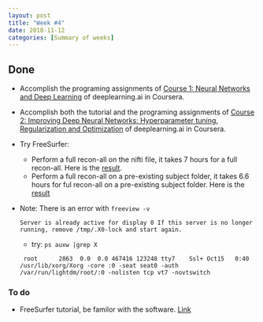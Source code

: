 ```yaml
---
layout: post
title: "Week #4"
date: 2018-11-12
categories: [Summary of weeks]
---
```


## Done
* Accomplish the programing assignments of [Course 1: Neural Networks and Deep Learning](https://www.coursera.org/learn/neural-networks-deep-learning?specialization=deep-learning) of deeplearning.ai in Coursera.
* Accomplish both the tutorial and the programing assignments of  [Course 2: Improving Deep Neural Networks: Hyperparameter tuning, Regularization and Optimization](https://www.coursera.org/learn/deep-neural-network/home/welcome) of deeplearning.ai in Coursera.
* Try FreeSurfer:
  * Perform a full recon-all on the nifti file, it takes 7 hours for a full recon-all. Here is the [result](/assets/first_example.png).
  * Perform a full recon-all on a pre-existing subject folder, it takes 6.6 hours for ful recon-all on a pre-existing subject folder. Here is the [result](/assets/second_example.png)

* Note: There is an error with `freeview -v`

  `Server is already active for display 0
  	If this server is no longer running, remove /tmp/.X0-lock
  	and start again.`
  - try:  `ps auxw |grep X`

  ` root      2863  0.0  0.0 467416 123248 tty7    Ssl+ Oct15   0:40 /usr/lib/xorg/Xorg -core :0 -seat seat0 -auth /var/run/lightdm/root/:0 -nolisten tcp vt7 -novtswitch`


### To do
* FreeSurfer tutorial, be familor with the software. [Link](https://surfer.nmr.mgh.harvard.edu/fswiki/FsTutorial)
